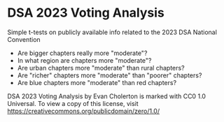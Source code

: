 # DSA 2023 Voting Analysis
Simple t-tests on publicly available info related to the 2023 DSA National Convention

- Are bigger chapters really more "moderate"?
- In what region are chapters more "moderate"?
- Are urban chapters more "moderate" than rural chapters?
- Are "richer" chapters more "moderate" than "poorer" chapters?
- Are blue chapters more "moderate" than red chapters?

DSA 2023 Voting Analysis by Evan Cholerton is marked with CC0 1.0 Universal. To view a copy of this license, visit https://creativecommons.org/publicdomain/zero/1.0/
